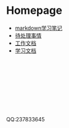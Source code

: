 # Homepage

- [markdown学习笔记](markdown-study.md)
- [待处理事情](todo.md)
- [工作文档](https://237833645.github.io/doc/work/index.html)
- [学习文档](https://237833645.github.io/doc/study/index.html)
  
</br>
</br>
</br>
</br>
</br>
</br>
</br>
</br>

QQ:237833645
